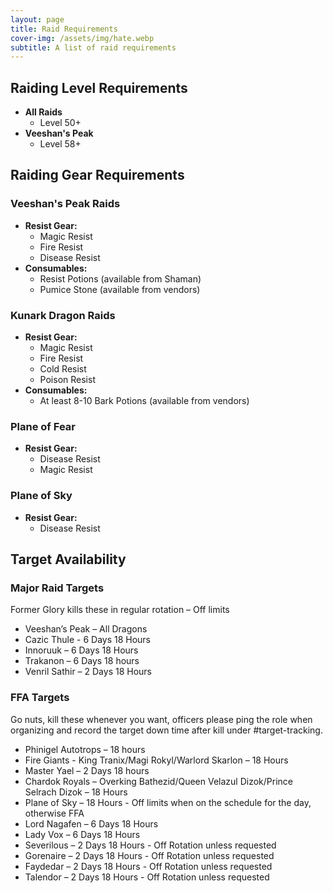```yaml
---
layout: page
title: Raid Requirements
cover-img: /assets/img/hate.webp
subtitle: A list of raid requirements
---
```


## Raiding Level Requirements

- **All Raids**
	- Level 50+
- **Veeshan's Peak**
	- Level 58+

## Raiding Gear Requirements

### Veeshan's Peak Raids
- **Resist Gear:**
  - Magic Resist
  - Fire Resist
  - Disease Resist
- **Consumables:**
  - Resist Potions (available from Shaman)
  - Pumice Stone (available from vendors)

### Kunark Dragon Raids
- **Resist Gear:**
  - Magic Resist
  - Fire Resist
  - Cold Resist
  - Poison Resist
- **Consumables:**
  - At least 8-10 Bark Potions (available from vendors)

### Plane of Fear
- **Resist Gear:**
  - Disease Resist
  - Magic Resist

### Plane of Sky
- **Resist Gear:**
  - Disease Resist
  
## Target Availability

### Major Raid Targets
Former Glory kills these in regular rotation – Off limits

- Veeshan’s Peak – All Dragons 
- Cazic Thule - 6 Days 18 Hours
- Innoruuk – 6 Days 18 Hours
- Trakanon – 6 Days 18 hours
- Venril Sathir – 2 Days 18 Hours

### FFA Targets
Go nuts, kill these whenever you want, officers please ping the role when organizing and record the target down time after kill under #target-tracking.

- Phinigel Autotrops – 18 hours
- Fire Giants - King Tranix/Magi Rokyl/Warlord Skarlon – 18 Hours
- Master Yael – 2 Days 18 hours
- Chardok Royals – Overking Bathezid/Queen Velazul Dizok/Prince Selrach Dizok – 18 Hours
- Plane of Sky – 18 Hours - Off limits when on the schedule for the day, otherwise FFA
- Lord Nagafen – 6 Days 18 Hours
- Lady Vox – 6 Days 18 Hours
- Severilous – 2 Days 18 Hours - Off Rotation unless requested
- Gorenaire – 2 Days 18 Hours - Off Rotation unless requested
- Faydedar – 2 Days 18 Hours - Off Rotation unless requested
- Talendor – 2 Days 18 Hours - Off Rotation unless requested
